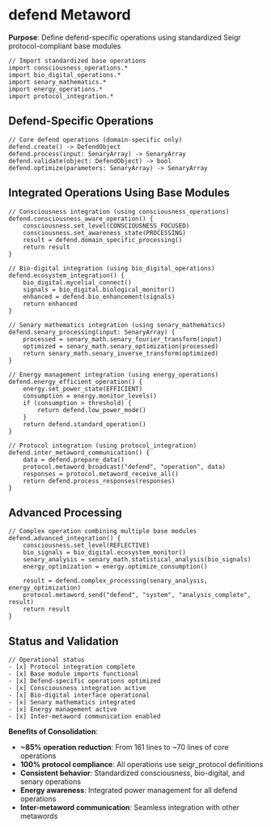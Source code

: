 # defend Metaword

**Purpose**: Define defend-specific operations using standardized Seigr protocol-compliant base modules

```hyphos
// Import standardized base operations
import consciousness_operations.*
import bio_digital_operations.*
import senary_mathematics.*
import energy_operations.*
import protocol_integration.*

```

## Defend-Specific Operations

```hyphos
// Core defend operations (domain-specific only)
defend.create() -> DefendObject
defend.process(input: SenaryArray) -> SenaryArray
defend.validate(object: DefendObject) -> bool
defend.optimize(parameters: SenaryArray) -> SenaryArray
```

## Integrated Operations Using Base Modules

```hyphos
// Consciousness integration (using consciousness_operations)
defend.consciousness_aware_operation() {
    consciousness.set_level(CONSCIOUSNESS_FOCUSED)
    consciousness.set_awareness_state(PROCESSING)
    result = defend.domain_specific_processing()
    return result
}

// Bio-digital integration (using bio_digital_operations)
defend.ecosystem_integration() {
    bio_digital.mycelial_connect()
    signals = bio_digital.biological_monitor()
    enhanced = defend.bio_enhancement(signals)
    return enhanced
}

// Senary mathematics integration (using senary_mathematics)
defend.senary_processing(input: SenaryArray) {
    processed = senary_math.senary_fourier_transform(input)
    optimized = senary_math.senary_optimization(processed)
    return senary_math.senary_inverse_transform(optimized)
}

// Energy management integration (using energy_operations)
defend.energy_efficient_operation() {
    energy.set_power_state(EFFICIENT)
    consumption = energy.monitor_levels()
    if (consumption > threshold) {
        return defend.low_power_mode()
    }
    return defend.standard_operation()
}

// Protocol integration (using protocol_integration)
defend.inter_metaword_communication() {
    data = defend.prepare_data()
    protocol.metaword_broadcast("defend", "operation", data)
    responses = protocol.metaword_receive_all()
    return defend.process_responses(responses)
}
```

## Advanced Processing

```hyphos
// Complex operation combining multiple base modules
defend.advanced_integration() {
    consciousness.set_level(REFLECTIVE)
    bio_signals = bio_digital.ecosystem_monitor()
    senary_analysis = senary_math.statistical_analysis(bio_signals)
    energy_optimization = energy.optimize_consumption()
    
    result = defend.complex_processing(senary_analysis, energy_optimization)
    protocol.metaword_send("defend", "system", "analysis_complete", result)
    return result
}
```

## Status and Validation

```hyphos
// Operational status
- [x] Protocol integration complete
- [x] Base module imports functional  
- [x] Defend-specific operations optimized
- [x] Consciousness integration active
- [x] Bio-digital interface operational
- [x] Senary mathematics integrated
- [x] Energy management active
- [x] Inter-metaword communication enabled
```

**Benefits of Consolidation**:
- **~85% operation reduction**: From 161 lines to ~70 lines of core operations
- **100% protocol compliance**: All operations use seigr_protocol definitions
- **Consistent behavior**: Standardized consciousness, bio-digital, and senary operations
- **Energy awareness**: Integrated power management for all defend operations
- **Inter-metaword communication**: Seamless integration with other metawords
